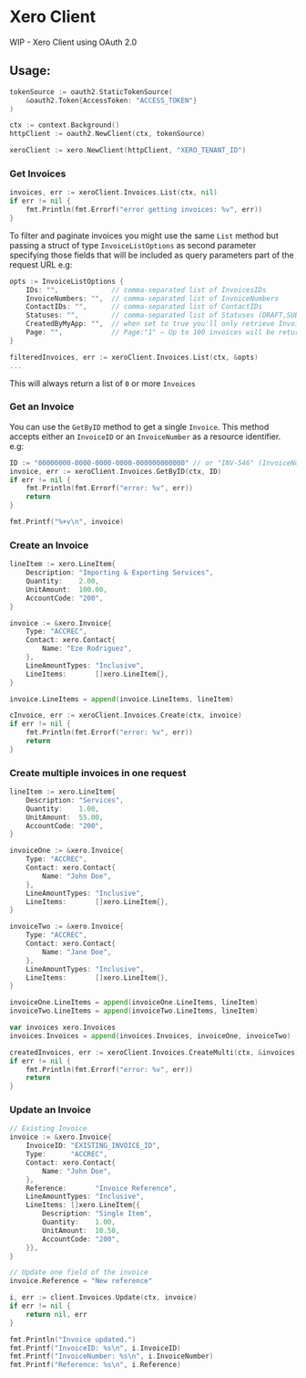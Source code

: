 # Xero Client

WIP - Xero Client using OAuth 2.0

## Usage:

```go
tokenSource := oauth2.StaticTokenSource(
    &oauth2.Token{AccessToken: "ACCESS_TOKEN"}
)

ctx := context.Background()
httpClient := oauth2.NewClient(ctx, tokenSource)

xeroClient := xero.NewClient(httpClient, "XERO_TENANT_ID")
````

### Get Invoices
```go
invoices, err := xeroClient.Invoices.List(ctx, nil)
if err != nil {
    fmt.Println(fmt.Errorf("error getting invoices: %v", err))
}
```
To filter and paginate invoices you might use the same `List` method but passing a 
struct of type `InvoiceListOptions` as second parameter specifying those fields that will be included as query 
parameters part of the request URL
e.g:
```go
opts := InvoiceListOptions {
	IDs: "",             // comma-separated list of InvoicesIDs
	InvoiceNumbers: "",  // comma-separated list of InvoiceNumbers
	ContactIDs: "",      // comma-separated list of ContactIDs
	Statuses: "",        // comma-separated list of Statuses (DRAFT,SUBMITTED, etc)
	CreatedByMyApp: "",  // when set to true you'll only retrieve Invoices created by your app
	Page: "",            // Page:"1" – Up to 100 invoices will be returned in a single API call with line items shown for each invoice
}

filteredInvoices, err := xeroClient.Invoices.List(ctx, &opts)
...
```
This will always return a list of `0` or more `Invoices`  

### Get an Invoice
You can use the `GetByID` method to get a single `Invoice`. This method accepts either an `InvoiceID` or an `InvoiceNumber`
as a resource identifier.
e.g:
```go
ID := "00000000-0000-0000-0000-000000000000" // or "INV-546" (InvoiceNumber)
invoice, err := xeroClient.Invoices.GetByID(ctx, ID)
if err != nil {
    fmt.Println(fmt.Errorf("error: %v", err))
    return
}

fmt.Printf("%+v\n", invoice)
````

### Create an Invoice
```go
lineItem := xero.LineItem{
    Description: "Importing & Exporting Services",
    Quantity:    2.00,
    UnitAmount:  100.00,
    AccountCode: "200",
}

invoice := &xero.Invoice{
    Type: "ACCREC",
    Contact: xero.Contact{
        Name: "Eze Rodriguez",
    },
    LineAmountTypes: "Inclusive",
    LineItems:       []xero.LineItem{},
}

invoice.LineItems = append(invoice.LineItems, lineItem)

cInvoice, err := xeroClient.Invoices.Create(ctx, invoice)
if err != nil {
    fmt.Println(fmt.Errorf("error: %v", err))
    return
}
```

### Create multiple invoices in one request
```go
lineItem := xero.LineItem{
    Description: "Services",
    Quantity:    1.00,
    UnitAmount:  55.00,
    AccountCode: "200",
}

invoiceOne := &xero.Invoice{
    Type: "ACCREC",
    Contact: xero.Contact{
        Name: "John Doe",
    },
    LineAmountTypes: "Inclusive",
    LineItems:       []xero.LineItem{},
}

invoiceTwo := &xero.Invoice{
    Type: "ACCREC",
    Contact: xero.Contact{
        Name: "Jane Doe",
    },
    LineAmountTypes: "Inclusive",
    LineItems:       []xero.LineItem{},
}

invoiceOne.LineItems = append(invoiceOne.LineItems, lineItem)
invoiceTwo.LineItems = append(invoiceTwo.LineItems, lineItem)

var invoices xero.Invoices
invoices.Invoices = append(invoices.Invoices, invoiceOne, invoiceTwo)

createdInvoices, err := xeroClient.Invoices.CreateMulti(ctx, &invoices)
if err != nil {
    fmt.Println(fmt.Errorf("error: %v", err))
    return
}
```

### Update an Invoice
```go
// Existing Invoice
invoice := &xero.Invoice{
    InvoiceID: "EXISTING_INVOICE_ID",
    Type:      "ACCREC",
    Contact: xero.Contact{
        Name: "John Doe",
    },
    Reference:       "Invoice Reference",
    LineAmountTypes: "Inclusive",
    LineItems: []xero.LineItem{{
        Description: "Single Item",
        Quantity:    1.00,
        UnitAmount:  10.50,
        AccountCode: "200",
    }},
}

// Update one field of the invoice
invoice.Reference = "New reference"

i, err := client.Invoices.Update(ctx, invoice)
if err != nil {
    return nil, err
}

fmt.Println("Invoice updated.")
fmt.Printf("InvoiceID: %s\n", i.InvoiceID)
fmt.Printf("InvoiceNumber: %s\n", i.InvoiceNumber)
fmt.Printf("Reference: %s\n", i.Reference)
```